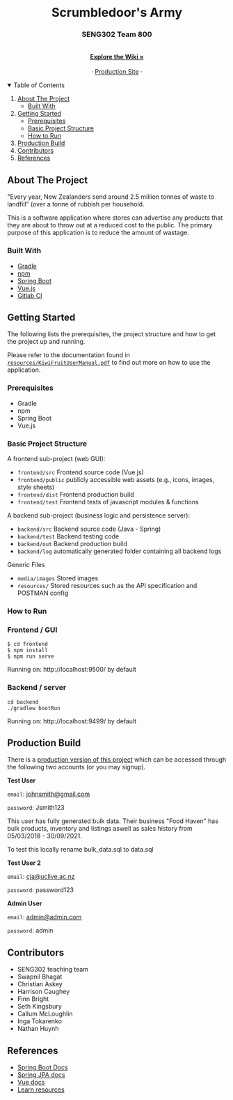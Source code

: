 <br />
<h1 style="text-align: center">
  Scrumbledoor's Army
</h1>
<p style="text-align: center">

  <h3 style="text-align: center">SENG302 Team 800</h3>

  <p style="text-align: center">
    <br />
    <a href="https://eng-git.canterbury.ac.nz/seng302-2021/team-800/-/wikis/home"><strong>Explore the Wiki »</strong></a>
    <br />
    <br />
    ·
    <a href="https://csse-s302g8.canterbury.ac.nz/prod/">Production Site</a>
    ·
  </p>
</p>

<!-- TABLE OF CONTENTS -->
<details open="open">
  <summary>Table of Contents</summary>
  <ol>
    <li>
      <a href="#about-the-project">About The Project</a>
      <ul>
        <li><a href="#built-with">Built With</a></li>
      </ul>
    </li>
    <li>
      <a href="#getting-started">Getting Started</a>
      <ul>
        <li><a href="#prerequisites">Prerequisites</a></li>
        <li><a href="#basic-project-structure">Basic Project Structure</a></li>
        <li><a href="#how-to-run">How to Run</a></li>
      </ul>
    </li>
    <li><a href="#production-build">Production Build</a></li>
    <li><a href="#contributors">Contributors</a></li>
    <li><a href="#references">References</a></li>
  </ol>
</details>

<!-- ABOUT THE PROJECT -->
## About The Project
"Every year, New Zealanders send around 2.5 million tonnes of waste to landfill” (over a tonne of rubbish per household.

This is a software application where stores can advertise any products that they are about to throw out at a reduced cost to the public. The primary purpose of this application is to reduce the amount of wastage.

### Built With

* [Gradle](https://gradle.org/)
* [npm](https://www.npmjs.com/)
* [Spring Boot](https://spring.io/projects/spring-boot)
* [Vue.js](https://vuejs.org/)
* [Gitlab CI](https://docs.gitlab.com/ee/ci/)

## Getting Started

The following lists the prerequisites, the project structure and how to get the project up and running.

Please refer to the documentation found in [`resources/KiwiFruitUserManual.pdf`](resources/KiwiFruitUserManual.pdf) to find out more on how to use the application.


### Prerequisites

* Gradle
* npm
* Spring Boot
* Vue.js

### Basic Project Structure

A frontend sub-project (web GUI):

- `frontend/src` Frontend source code (Vue.js)
- `frontend/public` publicly accessible web assets (e.g., icons, images, style sheets)
- `frontend/dist` Frontend production build
- `frontend/test` Frontend tests of javascript modules & functions

A backend sub-project (business logic and persistence server):

- `backend/src` Backend source code (Java - Spring)
- `backend/test` Backend testing code
- `backend/out` Backend production build
- `backend/log` automatically generated folder containing all backend logs

Generic Files

- `media/images` Stored images
- `resources/` Stored resources such as the API specification and POSTMAN config

### How to Run

### Frontend / GUI

    $ cd frontend
    $ npm install
    $ npm run serve

Running on: http://localhost:9500/ by default

### Backend / server

    cd backend
    ./gradlew bootRun

Running on: http://localhost:9499/ by default

## Production Build

There is a [production version of this project](https://csse-s302g8.canterbury.ac.nz/prod/) which can be accessed through the following two accounts (or you may signup).

**Test User**

`email`: johnsmith@gmail.com

`password`: Jsmith123

This user has fully generated bulk data. Their business "Food Haven" has bulk products, inventory and listings
aswell as sales history from 05/03/2018 - 30/09/2021.

To test this locally rename bulk_data.sql to data.sql

**Test User 2**

`email`: cja@uclive.ac.nz

`password`: password123

**Admin User**

`email`: admin@admin.com

`password`: admin

## Contributors

- SENG302 teaching team
- Swapnil Bhagat
- Christian Askey
- Harrison Caughey
- Finn Bright
- Seth Kingsbury
- Callum McLoughlin
- Inga Tokarenko
- Nathan Huynh

## References

- [Spring Boot Docs](https://docs.spring.io/spring-boot/docs/current/reference/htmlsingle/)
- [Spring JPA docs](https://docs.spring.io/spring-data/jpa/docs/current/reference/html/)
- [Vue docs](https://vuejs.org/v2/guide/)
- [Learn resources](https://learn.canterbury.ac.nz/course/view.php?id=10577&section=11)
